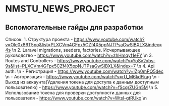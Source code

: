 # NMSTU_NEWS_PROJECT
## Вспомогательные гайды для разработки

Список:
    1. Структура проекта - https://www.youtube.com/watch?v=Ole0x86T5po&list=PLXCVm4GFpx5CZf4X5ppNJTPsaGwSlBXLX&index=4э \n
    2. Laravel migrations, seeders, factories. Исчерпывающее руководство - https://www.youtube.com/watch?v=zhHmqyf1eFY \n
    3. Routes and Controllers - https://www.youtube.com/watch?v=YoSv2xbs-9s&list=PLXCVm4GFpx5CZf4X5ppNJTPsaGwSlBXLX&index=7 \n
    4. Api auth: \n
        - Регистрация - https://www.youtube.com/watch?v=IZp0mPQ5dec \n
        - Авторизация - https://www.youtube.com/watch?v=rU_M6kdFkag \n
        - Выход из аккаунта(Удаления токена для доступа к данным доступным пользователю) - https://www.youtube.com/watch?v=fScgrZUGn5M \n
    5. Использование токена для проверки доступности данных для пользователя - https://www.youtube.com/watch?v=Wtsl-gtRUko \n